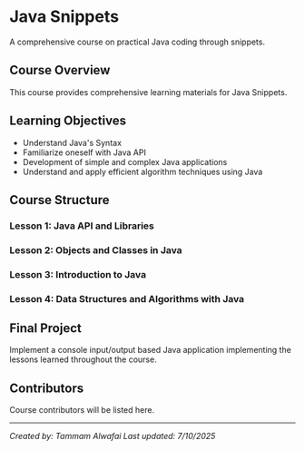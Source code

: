 # Java Snippets

A comprehensive course on practical Java coding through snippets.

## Course Overview

This course provides comprehensive learning materials for Java Snippets.

## Learning Objectives

- Understand Java's Syntax
- Familiarize oneself with Java API
- Development of simple and complex Java applications
- Understand and apply efficient algorithm techniques using Java

## Course Structure

### Lesson 1: Java API and Libraries
### Lesson 2: Objects and Classes in Java
### Lesson 3: Introduction to Java
### Lesson 4: Data Structures and Algorithms with Java

## Final Project

Implement a console input/output based Java application implementing the lessons learned throughout the course.

## Contributors

Course contributors will be listed here.

---

*Created by: Tammam Alwafai*
*Last updated: 7/10/2025*